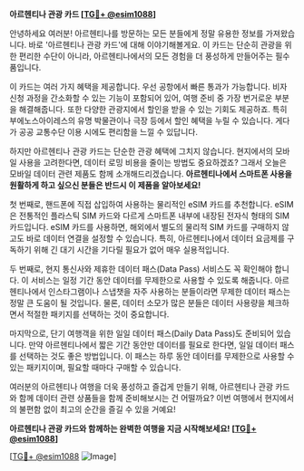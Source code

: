 **아르헨티나 관광 카드 [[TG💪+ @esim1088](https://t.me/s/esim1088)]**

안녕하세요 여러분! 아르헨티나를 방문하는 모든 분들에게 정말 유용한 정보를 가져왔습니다. 바로 '아르헨티나 관광 카드'에 대해 이야기해볼게요. 이 카드는 단순히 관광을 위한 편리한 수단이 아니라, 아르헨티나에서의 모든 경험을 더 풍성하게 만들어주는 필수품입니다.

이 카드는 여러 가지 혜택을 제공합니다. 우선 공항에서 빠른 통과가 가능합니다. 비자 신청 과정을 간소화할 수 있는 기능이 포함되어 있어, 여행 준비 중 가장 번거로운 부분을 해결해줍니다. 또한 다양한 관광지에서 할인을 받을 수 있는 기회도 제공하죠. 특히 부에노스아이레스의 유명 박물관이나 극장 등에서 할인 혜택을 누릴 수 있습니다. 게다가 공공 교통수단 이용 시에도 편리함을 느낄 수 있답니다.

하지만 아르헨티나 관광 카드는 단순한 관광 혜택에 그치지 않습니다. 현지에서의 모바일 사용을 고려한다면, 데이터 로밍 비용을 줄이는 방법도 중요하겠죠? 그래서 오늘은 모바일 데이터 관련 제품도 함께 소개해드리겠습니다. **아르헨티나에서 스마트폰 사용을 원활하게 하고 싶으신 분들은 반드시 이 제품을 알아보세요!**

첫 번째로, 핸드폰에 직접 삽입하여 사용하는 물리적인 eSIM 카드를 추천합니다. eSIM은 전통적인 플라스틱 SIM 카드와 다르게 스마트폰 내부에 내장된 전자식 형태의 SIM 카드입니다. eSIM 카드를 사용하면, 해외에서 별도의 물리적 SIM 카드를 구매하지 않고도 바로 데이터 연결을 설정할 수 있습니다. 특히, 아르헨티나에서 데이터 요금제를 구독하기 위해 긴 대기 시간을 기다릴 필요가 없어 매우 실용적입니다.

두 번째로, 현지 통신사와 제휴한 데이터 패스(Data Pass) 서비스도 꼭 확인해야 합니다. 이 서비스는 일정 기간 동안 데이터를 무제한으로 사용할 수 있도록 해줍니다. 아르헨티나에서 인스타그램이나 스냅챗을 자주 사용하는 분들이라면 무제한 데이터 패스는 정말 큰 도움이 될 것입니다. 물론, 데이터 소모가 많은 분들은 데이터 사용량을 체크하면서 적절한 패키지를 선택하는 것이 중요합니다.

마지막으로, 단기 여행객을 위한 일일 데이터 패스(Daily Data Pass)도 준비되어 있습니다. 만약 아르헨티나에서 짧은 기간 동안만 데이터를 필요로 한다면, 일일 데이터 패스를 선택하는 것도 좋은 방법입니다. 이 패스는 하루 동안 데이터를 무제한으로 사용할 수 있는 패키지이며, 필요할 때마다 구매할 수 있습니다.

여러분의 아르헨티나 여행을 더욱 풍성하고 즐겁게 만들기 위해, 아르헨티나 관광 카드와 함께 데이터 관련 상품들을 함께 준비해보시는 건 어떨까요? 이번 여행에서 현지에서의 불편함 없이 최고의 순간을 즐길 수 있을 거예요!

**아르헨티나 관광 카드와 함께하는 완벽한 여행을 지금 시작해보세요! [[TG💪+ @esim1088](https://t.me/s/esim1088)]**

[[TG💪+ @esim1088](https://t.me/s/esim1088) ![Image](https://i.postimg.cc/Y0z9fWf4/image.png)]